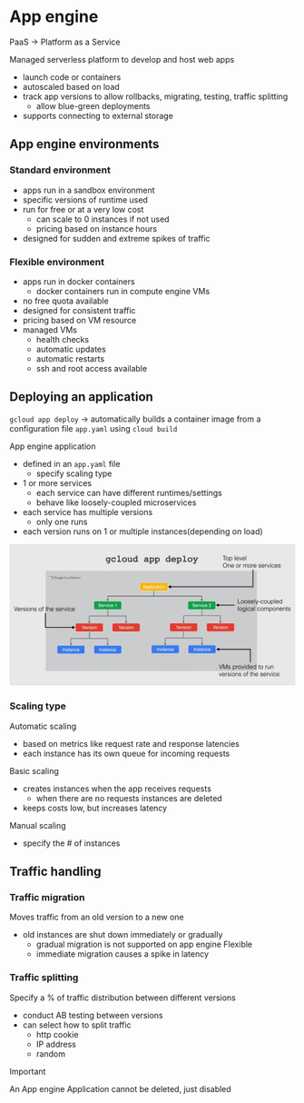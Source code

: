 # App engine

PaaS -> Platform as a Service

Managed serverless platform to develop and host web apps

- launch code or containers
- autoscaled based on load
- track app versions to allow rollbacks, migrating, testing, traffic splitting
  - allow blue-green deployments
- supports connecting to external storage

## App engine environments

### Standard environment

- apps run in a sandbox environment
- specific versions of runtime used
- run for free or at a very low cost
  - can scale to 0 instances if not used
  - pricing based on instance hours
- designed for sudden and extreme spikes of traffic

### Flexible environment

- apps run in docker containers
  - docker containers run in compute engine VMs
- no free quota available
- designed for consistent traffic
- pricing based on VM resource
- managed VMs
  - health checks
  - automatic updates
  - automatic restarts
  - ssh and root access available

## Deploying an application

`gcloud app deploy` -> automatically builds a container image from a configuration file `app.yaml` using `cloud build`

App engine application

- defined in an `app.yaml` file
  - specify scaling type
- 1 or more services
  - each service can have different runtimes/settings
  - behave like loosely-coupled microservices
- each service has multiple versions
  - only one runs
- each version runs on 1 or multiple instances(depending on load)

![Application schema](ch10.1-app-engine.application.png)

### Scaling type

Automatic scaling

- based on metrics like request rate and response latencies
- each instance has its own queue for incoming requests

Basic scaling

- creates instances when the app receives requests
  - when there are no requests instances are deleted
- keeps costs low, but increases latency

Manual scaling

- specify the # of instances

## Traffic handling

### Traffic migration

Moves traffic from an old version to a new one

- old instances are shut down immediately or gradually
  - gradual migration is not supported on app engine Flexible
  - immediate migration causes a spike in latency

### Traffic splitting

Specify a % of traffic distribution between different versions

- conduct AB testing between versions
- can select how to split traffic
  - http cookie
  - IP address
  - random

> [!IMPORTANT]
> An App engine Application cannot be deleted, just disabled